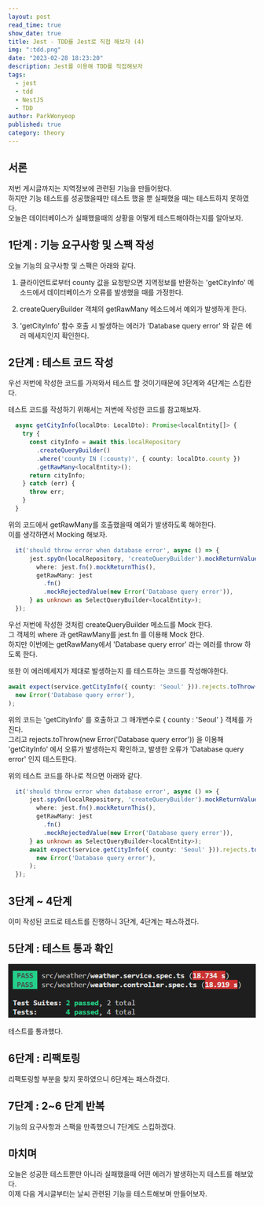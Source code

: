 ```yaml
---
layout: post
read_time: true
show_date: true
title: Jest - TDD를 Jest로 직접 해보자 (4)
img: ":tdd.png"
date: "2023-02-28 18:23:20"
description: Jest를 이용해 TDD를 직접해보자
tags:
  - jest
  - tdd
  - NestJS
  - TDD
author: ParkWonyeop
published: true
category: theory
---
```

## 서론

저번 게시글까지는 지역정보에 관련된 기능을 만들어왔다.  
하지만 기능 테스트를 성공했을때만 테스트 했을 뿐 실패했을 때는 테스트하지 못하였다.  
오늘은 데이터베이스가 실패했을때의 상황을 어떻게 테스트해야하는지를 알아보자.  

## 1단계 : 기능 요구사항 및 스팩 작성

오늘 기능의 요구사항 및 스팩은 아래와 같다.  

1. 클라이언트로부터 county 값을 요청받으면 지역정보를 반환하는 'getCityInfo' 메소드에서 데이터베이스가 오류를 발생했을 때를 가정한다.  

2. createQueryBuilder 객체의 getRawMany 메소드에서 예외가 발생하게 한다.  

3. 'getCityInfo' 함수 호출 시 발생하는 에러가 'Database query error' 와 같은 에러 메세지인지 확인한다.  

## 2단계 : 테스트 코드 작성

우선 저번에 작성한 코드를 가져와서 테스트 할 것이기때문에 3단계와 4단계는 스킵한다.  

테스트 코드를 작성하기 위해서는 저번에 작성한 코드를 참고해보자.  

```typescript
  async getCityInfo(localDto: LocalDto): Promise<localEntity[]> {
    try {
      const cityInfo = await this.localRepository
        .createQueryBuilder()
        .where('county IN (:county)', { county: localDto.county })
        .getRawMany<localEntity>();
      return cityInfo;
    } catch (err) {
      throw err;
    }
  }
```

위의 코드에서 getRawMany를 호출했을때 예외가 발생하도록 해야한다.  
이를 생각하면서 Mocking 해보자.  

```typescript
  it('should throw error when database error', async () => {
      jest.spyOn(localRepository, 'createQueryBuilder').mockReturnValue({
        where: jest.fn().mockReturnThis(),
        getRawMany: jest
          .fn()
          .mockRejectedValue(new Error('Database query error')),
      } as unknown as SelectQueryBuilder<localEntity>);
  });
```

우선 저번에 작성한 것처럼 createQueryBuilder 메소드를 Mock 한다.  
그 객체의 where 과 getRawMany를 jest.fn 를 이용해 Mock 한다.  
하지만 이번에는 getRawMany에서 'Database query error' 라는 에러를 throw 하도록 한다.  

또한 이 에러메세지가 제대로 발생하는지 를 테스트하는 코드를 작성해야한다.  

```typescript
await expect(service.getCityInfo({ county: 'Seoul' })).rejects.toThrow(
  new Error('Database query error'),
);
```

위의 코드는 'getCityInfo' 를 호출하고 그 매개변수로 { county : 'Seoul' } 객체를 가진다.  
그리고 rejects.toThrow(new Error('Database query error')) 을 이용해 'getCityInfo' 에서 오류가 발생하는지 확인하고, 발생한 오류가 'Database query error' 인지 테스트한다.  

위의 테스트 코드를 하나로 적으면 아래와 같다.  

```typescript
  it('should throw error when database error', async () => {
      jest.spyOn(localRepository, 'createQueryBuilder').mockReturnValue({
        where: jest.fn().mockReturnThis(),
        getRawMany: jest
          .fn()
          .mockRejectedValue(new Error('Database query error')),
      } as unknown as SelectQueryBuilder<localEntity>);
      await expect(service.getCityInfo({ county: 'Seoul' })).rejects.toThrow(
        new Error('Database query error'),
      );
  });
```

## 3단계 ~ 4단계

이미 작성된 코드로 테스트를 진행하니 3단계, 4단계는 패스하겠다.  

## 5단계 : 테스트 통과 확인

<center><img src="../assets/img/posts/20230228/1.png"></center>

테스트를 통과했다.  

## 6단계 : 리팩토링

리팩토링할 부분을 찾지 못하였으니 6단계는 패스하겠다.  

## 7단계 : 2~6 단계 반복

기능의 요구사항과 스팩을 만족했으니 7단계도 스킵하겠다.  

## 마치며

오늘은 성공한 테스트뿐만 아니라 실패했을때 어떤 에러가 발생하는지 테스트를 해보았다.  
이제 다음 게시글부터는 날씨 관련된 기능을 테스트해보며 만들어보자.  